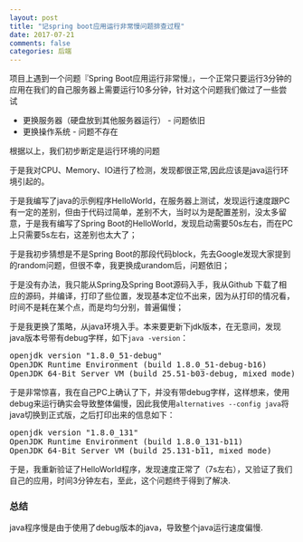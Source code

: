 ```yaml
---
layout: post
title: "记spring boot应用运行非常慢问题排查过程"
date: 2017-07-21
comments: false
categories: 后端
---
```


项目上遇到一个问题『Spring Boot应用运行非常慢』，一个正常只要运行3分钟的应用在我们的自己服务器上需要运行10多分钟，针对这个问题我们做过了一些尝试

* 更换服务器（硬盘放到其他服务器运行） - 问题依旧
* 更换操作系统 - 问题不存在

根据以上，我们初步断定是运行环境的问题

于是我对CPU、Memory、IO进行了检测，发现都很正常,因此应该是java运行环境引起的。

于是我编写了java的示例程序HelloWorld，在服务器上测试，发现运行速度跟PC有一定的差别，但由于代码过简单，差别不大，当时以为是配置差别，没太多留意，于是我有编写了Spring Boot的HelloWorld，发现启动需要50s左右，而在PC上只需要5s左右，这差别也太大了；

于是我初步猜想是不是Spring Boot的那段代码block，先去Google发现大家提到的random问题，但很不幸，我更换成urandom后，问题依旧；

于是没有办法，我只能从Spring及Spring Boot源码入手，我从Github 下载了相应的源码，并编译，打印了些位置，发现基本定位不出来，因为从打印的情况看，时间不是耗在某个点，而是均匀分别，普遍偏慢；

于是我更换了策略，从java环境入手。本来要更新下jdk版本，在无意间，发现java版本号带有debug字样，如下`java -version`：

<pre>
openjdk version "1.8.0_51-debug"
OpenJDK Runtime Environment (build 1.8.0_51-debug-b16)
OpenJDK 64-Bit Server VM (build 25.51-b03-debug, mixed mode)
</pre>

于是非常惊喜，我在自己PC上确认了下，并没有带debug字样，这样想来，使用debug来运行确实会导致整体偏慢，因此我使用`alternatives --config java`将java切换到正式版，之后打印出来的信息如下：

<pre>
openjdk version "1.8.0_131"
OpenJDK Runtime Environment (build 1.8.0_131-b11)
OpenJDK 64-Bit Server VM (build 25.131-b11, mixed mode)
</pre>

于是，我重新验证了HelloWorld程序，发现速度正常了（7s左右），又验证了我们自己的应用，时间3分钟左右，至此，这个问题终于得到了解决.


### 总结

java程序慢是由于使用了debug版本的java，导致整个java运行速度偏慢.
